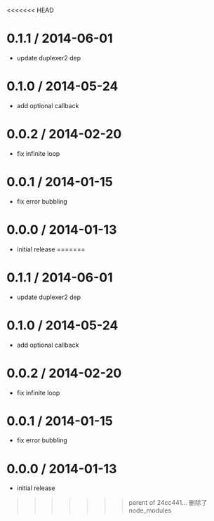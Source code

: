 <<<<<<< HEAD

0.1.1 / 2014-06-01
==================

 * update duplexer2 dep

0.1.0 / 2014-05-24
==================

 * add optional callback

0.0.2 / 2014-02-20 
==================

 * fix infinite loop

0.0.1 / 2014-01-15
==================

* fix error bubbling

0.0.0 / 2014-01-13
==================

* initial release
=======

0.1.1 / 2014-06-01
==================

 * update duplexer2 dep

0.1.0 / 2014-05-24
==================

 * add optional callback

0.0.2 / 2014-02-20 
==================

 * fix infinite loop

0.0.1 / 2014-01-15
==================

* fix error bubbling

0.0.0 / 2014-01-13
==================

* initial release
>>>>>>> parent of 24cc441... 删除了node_modules
